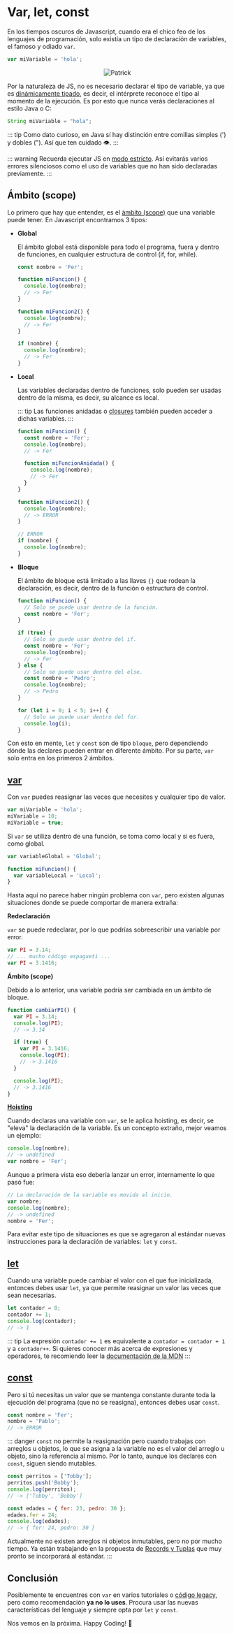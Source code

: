 # Var, let, const

En los tiempos oscuros de Javascript, cuando era el chico feo de los lenguajes de programación, solo existía un tipo de declaración de variables, el famoso y odiado `var`.

```js
var miVariable = 'hola';
```

<p style="text-align: center">
  <img src="./patrick.jpg" alt="Patrick" />
</p>

Por la naturaleza de JS, no es necesario declarar el tipo de variable, ya que es [dinámicamente tipado](https://developer.mozilla.org/es/docs/Glossary/Dynamic_typing), es decir, el intérprete reconoce el tipo al momento de la ejecución. Es por esto que nunca verás declaraciones al estilo Java o C:

```java
String miVariable = "hola";
```

::: tip
Como dato curioso, en Java sí hay distinción entre comillas simples (') y dobles ("). Así que ten cuidado 👁️.
:::

::: warning
Recuerda ejecutar JS en [modo estricto](https://developer.mozilla.org/es/docs/Web/JavaScript/Reference/Strict_mode). Así evitarás varios errores silenciosos como el uso de variables que no han sido declaradas previamente.
:::

## Ámbito (scope)

Lo primero que hay que entender, es el [ámbito (scope)](<https://es.wikipedia.org/wiki/%C3%81mbito_(programaci%C3%B3n)>) que una variable puede tener. En Javascript encontramos 3 tipos:

- **Global**

  El ámbito global está disponible para todo el programa, fuera y dentro de funciones, en cualquier estructura de control (if, for, while).

  ```js
  const nombre = 'Fer';

  function miFuncion() {
    console.log(nombre);
    // -> Fer
  }

  function miFuncion2() {
    console.log(nombre);
    // -> Fer
  }

  if (nombre) {
    console.log(nombre);
    // -> Fer
  }
  ```

- **Local**

  Las variables declaradas dentro de funciones, solo pueden ser usadas dentro de la misma, es decir, su alcance es local.

  ::: tip
  Las funciones anidadas o [closures](https://developer.mozilla.org/es/docs/Web/JavaScript/Closures) también pueden acceder a dichas variables.
  :::

  ```js
  function miFuncion() {
    const nombre = 'Fer';
    console.log(nombre);
    // -> Fer

    function miFuncionAnidada() {
      console.log(nombre);
      // -> Fer
    }
  }

  function miFuncion2() {
    console.log(nombre);
    // -> ERROR
  }

  // ERROR
  if (nombre) {
    console.log(nombre);
  }
  ```

- **Bloque**

  El ámbito de bloque está limitado a las llaves `{}` que rodean la declaración, es decir, dentro de la función o estructura de control.

  ```js
  function miFuncion() {
    // Solo se puede usar dentro de la función.
    const nombre = 'Fer';
  }

  if (true) {
    // Solo se puede usar dentro del if.
    const nombre = 'Fer';
    console.log(nombre);
    // -> Fer
  } else {
    // Solo se puede usar dentro del else.
    const nombre = 'Pedro';
    console.log(nombre);
    // -> Pedro
  }

  for (let i = 0; i < 5; i++) {
    // Solo se puede usar dentro del for.
    console.log(i);
  }
  ```

Con esto en mente, `let` y `const` son de tipo `bloque`, pero dependiendo dónde las declares pueden entrar en diferente ámbito. Por su parte, `var` solo entra en los primeros 2 ámbitos.

## [var](https://developer.mozilla.org/es/docs/Web/JavaScript/Reference/Statements/var)

Con `var` puedes reasignar las veces que necesites y cualquier tipo de valor.

```js
var miVariable = 'hola';
miVariable = 10;
miVariable = true;
```

Si `var` se utiliza dentro de una función, se toma como local y si es fuera, como global.

```js
var variableGlobal = 'Global';

function miFuncion() {
  var variableLocal = 'Local';
}
```

Hasta aquí no parece haber ningún problema con `var`, pero existen algunas situaciones donde se puede comportar de manera extraña:

**Redeclaración**

`var` se puede redeclarar, por lo que podrías sobreescribir una variable por error.

```js
var PI = 3.14;
// ... mucho código espagueti ...
var PI = 3.1416;
```

**Ámbito (scope)**

Debido a lo anterior, una variable podría ser cambiada en un ámbito de bloque.

```js
function cambiarPI() {
  var PI = 3.14;
  console.log(PI);
  // -> 3.14

  if (true) {
    var PI = 3.1416;
    console.log(PI);
    // -> 3.1416
  }

  console.log(PI);
  // -> 3.1416
}
```

[**Hoisting**](https://developer.mozilla.org/es/docs/Glossary/Hoisting)

Cuando declaras una variable con `var`, se le aplica hoisting, es decir, se "eleva" la declaración de la variable. Es un concepto extraño, mejor veamos un ejemplo:

```js
console.log(nombre);
// -> undefined
var nombre = 'Fer';
```

Aunque a primera vista eso debería lanzar un error, internamente lo que pasó fue:

```js
// La declaración de la variable es movida al inicio.
var nombre;
console.log(nombre);
// -> undefined
nombre = 'Fer';
```

Para evitar este tipo de situaciones es que se agregaron al estándar nuevas instrucciones para la declaración de variables: `let` y `const`.

## [let](https://developer.mozilla.org/es/docs/Web/JavaScript/Reference/Statements/let)

Cuando una variable puede cambiar el valor con el que fue inicializada, entonces debes usar `let`, ya que permite reasignar un valor las veces que sean necesarias.

```js
let contador = 0;
contador += 1;
console.log(contador);
// -> 1
```

::: tip
La expresión `contador += 1` es equivalente a `contador = contador + 1` y a `contador++`. Si quieres conocer más acerca de expresiones y operadores, te recomiendo leer la [documentación de la MDN](https://developer.mozilla.org/es/docs/Web/JavaScript/Guide/Expressions_and_Operators)
:::

## [const](https://developer.mozilla.org/es/docs/Web/JavaScript/Reference/Statements/const)

Pero si tú necesitas un valor que se mantenga constante durante toda la ejecución del programa (que no se reasigna), entonces debes usar `const`.

```js
const nombre = 'Fer';
nombre = 'Pablo';
// -> ERROR
```

::: danger
`const` no permite la reasignación pero cuando trabajas con arreglos u objetos, lo que se asigna a la variable no es el valor del arreglo u objeto, sino la referencia al mismo. Por lo tanto, aunque los declares con `const`, siguen siendo mutables.

```js
const perritos = ['Tobby'];
perritos.push('Bobby');
console.log(perritos);
// -> ['Tobby', 'Bobby']

const edades = { fer: 23, pedro: 30 };
edades.fer = 24;
console.log(edades);
// -> { fer: 24, pedro: 30 }
```

Actualmente no existen arreglos ni objetos inmutables, pero no por mucho tiempo. Ya están trabajando en la propuesta de [Records y Tuplas](https://github.com/tc39/proposal-record-tuple) que muy pronto se incorporará al estándar.
:::

## Conclusión

Posiblemente te encuentres con `var` en varios tutoriales o [código legacy](https://es.wikipedia.org/wiki/C%C3%B3digo_heredado), pero como recomendación **ya no lo uses**. Procura usar las nuevas características del lenguaje y siempre opta por `let` y `const`.

Nos vemos en la próxima. Happy Coding! 🥸

<Disqus />
